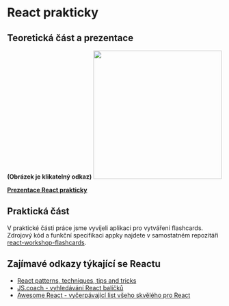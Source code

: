 # React prakticky

## Teoretická část a prezentace

**(Obrázek je klikatelný odkaz)**
<a href="https://docs.google.com/presentation/d/1yuErzAASiDOWwvsODUVOPF1E8Xb6ji8LBqbcVSLp2zw/edit?usp=sharing">
  <img src="https://cldup.com/ityiYfRcKR-3000x3000.png" height="300">
</a>
 
**[Prezentace React prakticky](https://docs.google.com/presentation/d/1yuErzAASiDOWwvsODUVOPF1E8Xb6ji8LBqbcVSLp2zw/edit?usp=sharing)**


## Praktická část

V praktické části práce jsme vyvíjeli aplikaci pro vytváření flashcards. Zdrojový kód a funkční specifikaci appky najdete v samostatném repozitáři [react-workshop-flashcards](https://github.com/webdev-js-evenings/react-workshop-flashcards).

## Zajímavé odkazy týkající se Reactu

- [React patterns, techniques, tips and tricks](https://github.com/vasanthk/react-bits)
- [JS.coach - vyhledávání React balíčků](https://js.coach/react)
- [Awesome React - vyčerpávající list všeho skvělého pro React](https://github.com/enaqx/awesome-react)
